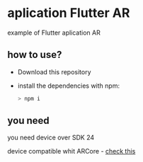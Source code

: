 # aplication Flutter AR

example of Flutter aplication AR

## how to use?
- Download this repository
- install the dependencies with npm:

	```bash
	> npm i
	```
## you need
you need device over SDK 24 

device compatible whit ARCore - [check this](https://developers.google.com/ar/discover/supported-devices)
 
